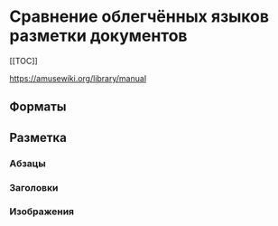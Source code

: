 # Сравнение облегчённых языков разметки документов

[[TOC]]

https://amusewiki.org/library/manual

## Форматы

## Разметка

### Абзацы

### Заголовки

### Изображения

